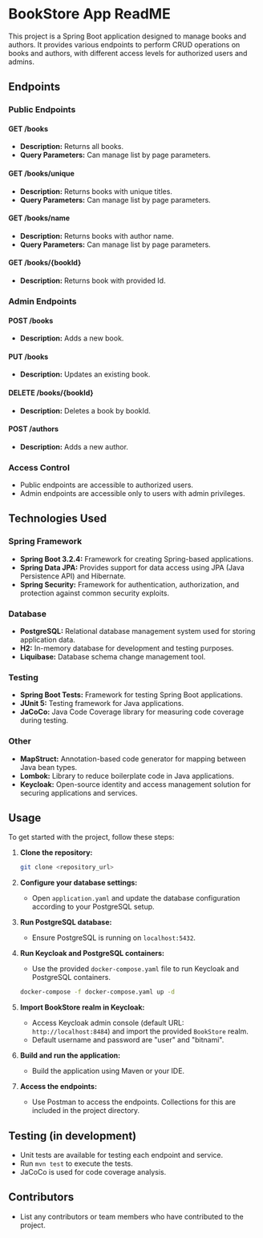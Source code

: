 # BookStore App ReadME

This project is a Spring Boot application designed to manage books and authors. It provides various endpoints to perform CRUD operations on books and authors, with different access levels for authorized users and admins.

## Endpoints

### Public Endpoints

#### GET /books
- **Description:** Returns all books.
- **Query Parameters:** Can manage list by page parameters.

#### GET /books/unique
- **Description:** Returns books with unique titles.
- **Query Parameters:** Can manage list by page parameters.

#### GET /books/name
- **Description:** Returns books with author name.
- **Query Parameters:** Can manage list by page parameters.

#### GET /books/{bookId}
- **Description:** Returns book with provided Id.

### Admin Endpoints

#### POST /books
- **Description:** Adds a new book.

#### PUT /books
- **Description:** Updates an existing book.

#### DELETE /books/{bookId}
- **Description:** Deletes a book by bookId.

#### POST /authors
- **Description:** Adds a new author.

### Access Control
- Public endpoints are accessible to authorized users.
- Admin endpoints are accessible only to users with admin privileges.

## Technologies Used

### Spring Framework
- **Spring Boot 3.2.4:** Framework for creating Spring-based applications.
- **Spring Data JPA:** Provides support for data access using JPA (Java Persistence API) and Hibernate.
- **Spring Security:** Framework for authentication, authorization, and protection against common security exploits.

### Database
- **PostgreSQL:** Relational database management system used for storing application data.
- **H2:** In-memory database for development and testing purposes.
- **Liquibase:** Database schema change management tool.

### Testing
- **Spring Boot Tests:** Framework for testing Spring Boot applications.
- **JUnit 5:** Testing framework for Java applications.
- **JaCoCo:** Java Code Coverage library for measuring code coverage during testing.

### Other
- **MapStruct:** Annotation-based code generator for mapping between Java bean types.
- **Lombok:** Library to reduce boilerplate code in Java applications.
- **Keycloak:** Open-source identity and access management solution for securing applications and services.

## Usage
To get started with the project, follow these steps:

1. **Clone the repository:**
    ```bash
    git clone <repository_url>
    ```

2. **Configure your database settings:**
    - Open `application.yaml` and update the database configuration according to your PostgreSQL setup.

3. **Run PostgreSQL database:**
    - Ensure PostgreSQL is running on `localhost:5432`.

4. **Run Keycloak and PostgreSQL containers:**
    - Use the provided `docker-compose.yaml` file to run Keycloak and PostgreSQL containers.
    ```bash
    docker-compose -f docker-compose.yaml up -d
    ```

5. **Import BookStore realm in Keycloak:**
    - Access Keycloak admin console (default URL: `http://localhost:8484`) and import the provided `BookStore` realm.
    - Default username and password are "user" and "bitnami".

6. **Build and run the application:**
    - Build the application using Maven or your IDE.

7. **Access the endpoints:**
    - Use Postman to access the endpoints. Collections for this are included in the project directory.


## Testing (in development)
- Unit tests are available for testing each endpoint and service.
- Run `mvn test` to execute the tests.
- JaCoCo is used for code coverage analysis.

## Contributors
- List any contributors or team members who have contributed to the project.
